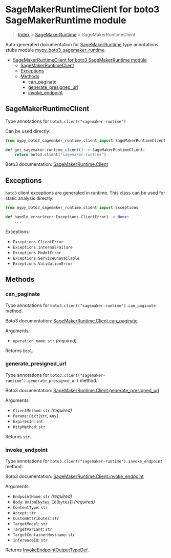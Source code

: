 # SageMakerRuntimeClient for boto3 SageMakerRuntime module

> [Index](..) > [SageMakerRuntime](.) > SageMakerRuntimeClient

Auto-generated documentation for
[SageMakerRuntime](https://boto3.amazonaws.com/v1/documentation/api/1.17.75/reference/services/sagemaker-runtime.html#SageMakerRuntime)
type annotations stubs module
[mypy_boto3_sagemaker_runtime](https://pypi.org/project/mypy-boto3-sagemaker-runtime/).

- [SageMakerRuntimeClient for boto3 SageMakerRuntime module](#sagemakerruntimeclient-for-boto3-sagemakerruntime-module)
  - [SageMakerRuntimeClient](#sagemakerruntimeclient)
  - [Exceptions](#exceptions)
  - [Methods](#methods)
    - [can_paginate](#can_paginate)
    - [generate_presigned_url](#generate_presigned_url)
    - [invoke_endpoint](#invoke_endpoint)

## SageMakerRuntimeClient

Type annotations for `boto3.client("sagemaker-runtime")`

Can be used directly:

```python
from mypy_boto3_sagemaker_runtime.client import SageMakerRuntimeClient

def get_sagemaker-runtime_client() -> SageMakerRuntimeClient:
    return boto3.client("sagemaker-runtime")
```

Boto3 documentation:
[SageMakerRuntime.Client](https://boto3.amazonaws.com/v1/documentation/api/1.17.75/reference/services/sagemaker-runtime.html#SageMakerRuntime.Client)

## Exceptions

`boto3` client exceptions are generated in runtime. This class can be used for
static analysis directly:

```python
from mypy_boto3_sagemaker_runtime.client import Exceptions

def handle_error(exc: Exceptions.ClientError) -> None:
    ...
```

Exceptions:

- `Exceptions.ClientError`
- `Exceptions.InternalFailure`
- `Exceptions.ModelError`
- `Exceptions.ServiceUnavailable`
- `Exceptions.ValidationError`

## Methods

### can_paginate

Type annotations for `boto3.client("sagemaker-runtime").can_paginate` method.

Boto3 documentation:
[SageMakerRuntime.Client.can_paginate](https://boto3.amazonaws.com/v1/documentation/api/1.17.75/reference/services/sagemaker-runtime.html#SageMakerRuntime.Client.can_paginate)

Arguments:

- `operation_name`: `str` *(required)*

Returns `bool`.

### generate_presigned_url

Type annotations for `boto3.client("sagemaker-runtime").generate_presigned_url`
method.

Boto3 documentation:
[SageMakerRuntime.Client.generate_presigned_url](https://boto3.amazonaws.com/v1/documentation/api/1.17.75/reference/services/sagemaker-runtime.html#SageMakerRuntime.Client.generate_presigned_url)

Arguments:

- `ClientMethod`: `str` *(required)*
- `Params`: `Dict`\[`str`, `Any`\]
- `ExpiresIn`: `int`
- `HttpMethod`: `str`

Returns `str`.

### invoke_endpoint

Type annotations for `boto3.client("sagemaker-runtime").invoke_endpoint`
method.

Boto3 documentation:
[SageMakerRuntime.Client.invoke_endpoint](https://boto3.amazonaws.com/v1/documentation/api/1.17.75/reference/services/sagemaker-runtime.html#SageMakerRuntime.Client.invoke_endpoint)

Arguments:

- `EndpointName`: `str` *(required)*
- `Body`: `Union`\[`bytes`, `IO`\[`bytes`\]\] *(required)*
- `ContentType`: `str`
- `Accept`: `str`
- `CustomAttributes`: `str`
- `TargetModel`: `str`
- `TargetVariant`: `str`
- `TargetContainerHostname`: `str`
- `InferenceId`: `str`

Returns
[InvokeEndpointOutputTypeDef](./type_defs.md#invokeendpointoutputtypedef).
